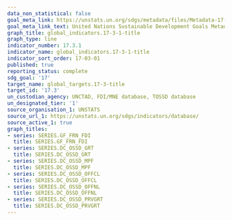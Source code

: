 ```yaml
---
data_non_statistical: false
goal_meta_link: https://unstats.un.org/sdgs/metadata/files/Metadata-17-03-01.pdf
goal_meta_link_text: United Nations Sustainable Development Goals Metadata (pdf 468kB)
graph_title: global_indicators.17-3-1-title
graph_type: line
indicator_number: 17.3.1
indicator_name: global_indicators.17-3-1-title
indicator_sort_order: 17-03-01
published: true
reporting_status: complete
sdg_goal: '17'
target_name: global_targets.17-3-title
target_id: '17.3'
un_custodian_agency: UNCTAD, FDI/MNE database, TOSSD database
un_designated_tier: '1'
source_organisation_1: UNSTATS
source_url_1: https://unstats.un.org/sdgs/indicators/database/
source_active_1: true
graph_titles:
- series: SERIES.GF_FRN_FDI
  title: SERIES.GF_FRN_FDI
- series: SERIES.DC_OSSD_GRT
  title: SERIES.DC_OSSD_GRT
- series: SERIES.DC_OSSD_MPF
  title: SERIES.DC_OSSD_MPF
- series: SERIES.DC_OSSD_OFFCL
  title: SERIES.DC_OSSD_OFFCL
- series: SERIES.DC_OSSD_OFFNL
  title: SERIES.DC_OSSD_OFFNL
- series: SERIES.DC_OSSD_PRVGRT
  title: SERIES.DC_OSSD_PRVGRT
---
```

